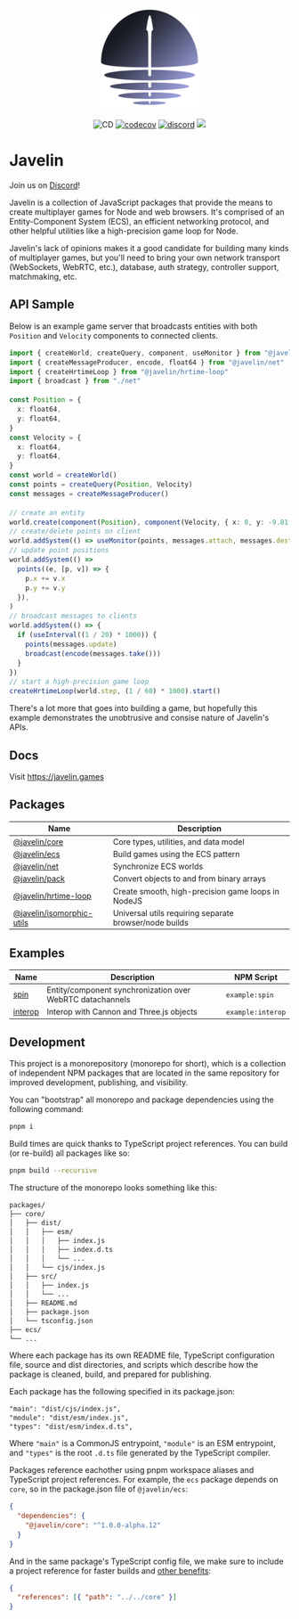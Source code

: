 <p align="center">
  <img src="./logo.png" width="180px">
</p>

<p align="center">
  <img src="https://github.com/3mcd/javelin/workflows/CD/badge.svg?branch=release/next" alt="CD">
  <a href="https://codecov.io/gh/3mcd/javelin"><img src="https://codecov.io/gh/3mcd/javelin/branch/master/graph/badge.svg?token=8UMA33S9UL" alt="codecov"></a>
  <a href="https://discord.gg/AbEWH3taWU"><img src="https://img.shields.io/discord/844566064281026600?logo=discord" alt="discord"></a>
  <img src="https://img.shields.io/lgtm/grade/javascript/github/3mcd/javelin">
</p>

# Javelin

Join us on [Discord](https://discord.gg/AbEWH3taWU)!

Javelin is a collection of JavaScript packages that provide the means to create multiplayer games for Node and web browsers. It's comprised of an Entity-Component System (ECS), an efficient networking protocol, and other helpful utilities like a high-precision game loop for Node.

Javelin's lack of opinions makes it a good candidate for building many kinds of multiplayer games, but you'll need to bring your own network transport (WebSockets, WebRTC, etc.), database, auth strategy, controller support, matchmaking, etc.

## API Sample

Below is an example game server that broadcasts entities with both `Position` and `Velocity` components to connected clients.

```ts
import { createWorld, createQuery, component, useMonitor } from "@javelin/ecs"
import { createMessageProducer, encode, float64 } from "@javelin/net"
import { createHrtimeLoop } from "@javelin/hrtime-loop"
import { broadcast } from "./net"

const Position = {
  x: float64,
  y: float64,
}
const Velocity = {
  x: float64,
  y: float64,
}
const world = createWorld()
const points = createQuery(Position, Velocity)
const messages = createMessageProducer()

// create an entity
world.create(component(Position), component(Velocity, { x: 0, y: -9.81 }))
// create/delete points on client
world.addSystem(() => useMonitor(points, messages.attach, messages.destroy))
// update point positions
world.addSystem(() =>
  points((e, [p, v]) => {
    p.x += v.x
    p.y += v.y
  }),
)
// broadcast messages to clients
world.addSystem(() => {
  if (useInterval((1 / 20) * 1000)) {
    points(messages.update)
    broadcast(encode(messages.take()))
  }
})
// start a high-precision game loop
createHrtimeLoop(world.step, (1 / 60) * 1000).start()
```

There's a lot more that goes into building a game, but hopefully this example demonstrates the unobtrusive and consise nature of Javelin's APIs.

## Docs

Visit https://javelin.games

## Packages

| Name                                                     | Description                                            |
| -------------------------------------------------------- | ------------------------------------------------------ |
| [@javelin/core](./packages/core)                         | Core types, utilities, and data model                  |
| [@javelin/ecs](./packages/ecs)                           | Build games using the ECS pattern                      |
| [@javelin/net](./packages/net)                           | Synchronize ECS worlds                                 |
| [@javelin/pack](./packages/pack)                         | Convert objects to and from binary arrays              |
| [@javelin/hrtime-loop](./packages/hrtime-loop)           | Create smooth, high-precision game loops in NodeJS     |
| [@javelin/isomorphic-utils](./packages/isomorphic-utils) | Universal utils requiring separate browser/node builds |

## Examples

| Name                          | Description                                               | NPM Script        |
| ----------------------------- | --------------------------------------------------------- | ----------------- |
| [spin](./examples/spin)       | Entity/component synchronization over WebRTC datachannels | `example:spin`    |
| [interop](./examples/interop) | Interop with Cannon and Three.js objects                  | `example:interop` |

## Development

This project is a monorepository (monorepo for short), which is a collection of independent NPM packages that are located in the same repository for improved development, publishing, and visibility.

You can "bootstrap" all monorepo and package dependencies using the following command:

```sh
pnpm i
```

Build times are quick thanks to TypeScript project references. You can build (or re-build) all packages like so:

```sh
pnpm build --recursive
```

The structure of the monorepo looks something like this:

```
packages/
├── core/
│   ├── dist/
│   │   ├── esm/
│   │   │   ├── index.js
│   │   │   ├── index.d.ts
│   │   │   └── ...
│   │   └── cjs/index.js
│   ├── src/
│   │   ├── index.js
│   │   └── ...
│   ├── README.md
│   ├── package.json
│   └── tsconfig.json
├── ecs/
└── ...
```

Where each package has its own README file, TypeScript configuration file, source and dist directories, and scripts which describe how the package is cleaned, build, and prepared for publishing.

Each package has the following specified in its package.json:

```
"main": "dist/cjs/index.js",
"module": "dist/esm/index.js",
"types": "dist/esm/index.d.ts",
```

Where `"main"` is a CommonJS entrypoint, `"module"` is an ESM entrypoint, and `"types"` is the root `.d.ts` file generated by the TypeScript compiler.

Packages reference eachother using pnpm workspace aliases and TypeScript project references. For example, the `ecs` package depends on `core`, so in the package.json file of `@javelin/ecs`:

```json
{
  "dependencies": {
    "@javelin/core": "^1.0.0-alpha.12"
  }
}
```

And in the same package's TypeScript config file, we make sure to include a project reference for faster builds and [other benefits](https://www.typescriptlang.org/docs/handbook/project-references.html):

```json
{
  "references": [{ "path": "../../core" }]
}
```
